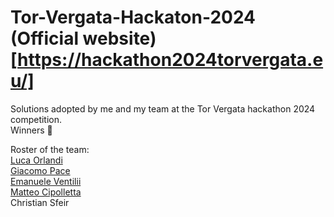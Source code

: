 # Tor-Vergata-Hackaton-2024 (Official website)[https://hackathon2024torvergata.eu/]
Solutions adopted by me and my team at the Tor Vergata hackathon 2024 competition.  
Winners 🥇  

Roster of the team:  
[Luca Orlandi](https://github.com/SKEGGIA27)  
[Giacomo Pace](https://github.com/Jackfnvpn)  
[Emanuele Ventilii](https://github.com/leleventii)  
[Matteo Cipolletta](https://github.com/MattCipo02)  
Christian Sfeir  
